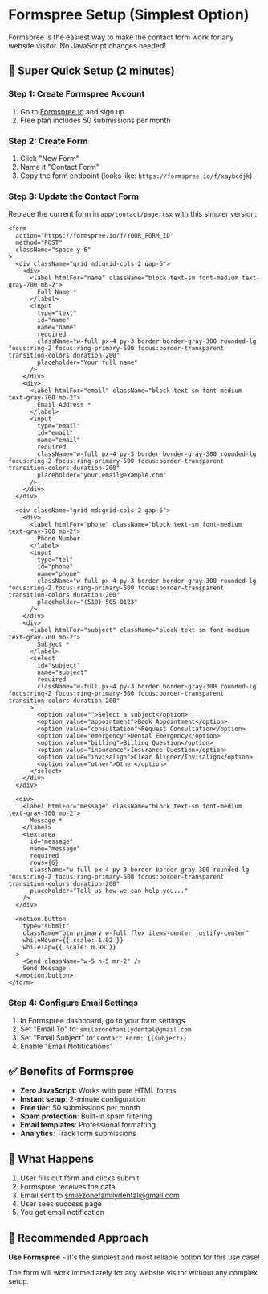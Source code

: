 # Formspree Setup (Simplest Option)

Formspree is the easiest way to make the contact form work for any website visitor. No JavaScript changes needed!

## 🚀 Super Quick Setup (2 minutes)

### Step 1: Create Formspree Account
1. Go to [Formspree.io](https://formspree.io/) and sign up
2. Free plan includes 50 submissions per month

### Step 2: Create Form
1. Click "New Form"
2. Name it "Contact Form"
3. Copy the form endpoint (looks like: `https://formspree.io/f/xaybcdjk`)

### Step 3: Update the Contact Form
Replace the current form in `app/contact/page.tsx` with this simpler version:

```tsx
<form 
  action="https://formspree.io/f/YOUR_FORM_ID" 
  method="POST" 
  className="space-y-6"
>
  <div className="grid md:grid-cols-2 gap-6">
    <div>
      <label htmlFor="name" className="block text-sm font-medium text-gray-700 mb-2">
        Full Name *
      </label>
      <input
        type="text"
        id="name"
        name="name"
        required
        className="w-full px-4 py-3 border border-gray-300 rounded-lg focus:ring-2 focus:ring-primary-500 focus:border-transparent transition-colors duration-200"
        placeholder="Your full name"
      />
    </div>
    <div>
      <label htmlFor="email" className="block text-sm font-medium text-gray-700 mb-2">
        Email Address *
      </label>
      <input
        type="email"
        id="email"
        name="email"
        required
        className="w-full px-4 py-3 border border-gray-300 rounded-lg focus:ring-2 focus:ring-primary-500 focus:border-transparent transition-colors duration-200"
        placeholder="your.email@example.com"
      />
    </div>
  </div>

  <div className="grid md:grid-cols-2 gap-6">
    <div>
      <label htmlFor="phone" className="block text-sm font-medium text-gray-700 mb-2">
        Phone Number
      </label>
      <input
        type="tel"
        id="phone"
        name="phone"
        className="w-full px-4 py-3 border border-gray-300 rounded-lg focus:ring-2 focus:ring-primary-500 focus:border-transparent transition-colors duration-200"
        placeholder="(510) 505-0123"
      />
    </div>
    <div>
      <label htmlFor="subject" className="block text-sm font-medium text-gray-700 mb-2">
        Subject *
      </label>
      <select
        id="subject"
        name="subject"
        required
        className="w-full px-4 py-3 border border-gray-300 rounded-lg focus:ring-2 focus:ring-primary-500 focus:border-transparent transition-colors duration-200"
      >
        <option value="">Select a subject</option>
        <option value="appointment">Book Appointment</option>
        <option value="consultation">Request Consultation</option>
        <option value="emergency">Dental Emergency</option>
        <option value="billing">Billing Question</option>
        <option value="insurance">Insurance Question</option>
        <option value="invisalign">Clear Aligner/Invisalign</option>
        <option value="other">Other</option>
      </select>
    </div>
  </div>

  <div>
    <label htmlFor="message" className="block text-sm font-medium text-gray-700 mb-2">
      Message *
    </label>
    <textarea
      id="message"
      name="message"
      required
      rows={6}
      className="w-full px-4 py-3 border border-gray-300 rounded-lg focus:ring-2 focus:ring-primary-500 focus:border-transparent transition-colors duration-200"
      placeholder="Tell us how we can help you..."
    />
  </div>

  <motion.button
    type="submit"
    className="btn-primary w-full flex items-center justify-center"
    whileHover={{ scale: 1.02 }}
    whileTap={{ scale: 0.98 }}
  >
    <Send className="w-5 h-5 mr-2" />
    Send Message
  </motion.button>
</form>
```

### Step 4: Configure Email Settings
1. In Formspree dashboard, go to your form settings
2. Set "Email To" to: `smilezonefamilydental@gmail.com`
3. Set "Email Subject" to: `Contact Form: {{subject}}`
4. Enable "Email Notifications"

## ✅ Benefits of Formspree

- **Zero JavaScript**: Works with pure HTML forms
- **Instant setup**: 2-minute configuration
- **Free tier**: 50 submissions per month
- **Spam protection**: Built-in spam filtering
- **Email templates**: Professional formatting
- **Analytics**: Track form submissions

## 📧 What Happens

1. User fills out form and clicks submit
2. Formspree receives the data
3. Email sent to smilezonefamilydental@gmail.com
4. User sees success page
5. You get email notification

## 🎯 Recommended Approach

**Use Formspree** - it's the simplest and most reliable option for this use case!

The form will work immediately for any website visitor without any complex setup. 